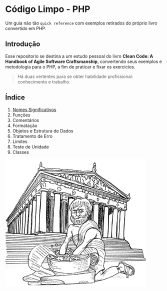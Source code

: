 # Código Limpo - PHP

Um guia não tão `quick reference` com exemplos retirados do próprio livro convertido em PHP.

## Introdução

 Esse repositorio se destina a um estudo pessoal do livro **Clean Code: A Handbook of Agile Software Craftsmanship**, convertendo seus exemplos e metodologia para o PHP, a fim de praticar e fixar os exercicios.

  > Há duas vertentes para se obter habilidade profissional: conhecimento e trabalho.

## Índice

 1. [Nomes Significativos](./capitulo/1-nomes-significativos)
 1. Funções
 1. Comentários
 1. Formatação
 1. Objetos e Estrutura de Dados
 1. Tratamento de Erro
 1. Limites
 1. Teste de Unidade
 1. Classes

![Clean Code](./imagens/cleancode.png)
